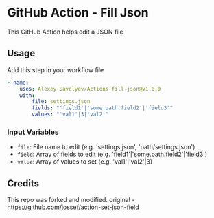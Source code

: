 # GitHub Action - Fill Json

This GitHub Action helps edit a JSON file


## Usage

Add this step in your workflow file
```yaml
- name: 
    uses: Alexey-Savelyev/Actions-fill-json@v1.0.0
    with:
        file: settings.json
        fields: "'field1'|'some.path.field2'|'field3'"
        values: "'val1'|3|'val2'"
```

### Input Variables

- `file`: File name to edit (e.g. 'settings.json', 'path/settings.json')
- `field`: Array of fields to edit (e.g. 'field1'|'some.path.field2'|'field3')
- `value`: Array of values to set (e.g. 'val1'|'val2'|3)


## Credits

This repo was forked and modified. original - https://github.com/jossef/action-set-json-field